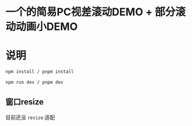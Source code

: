 # 一个的简易PC视差滚动DEMO + 部分滚动动画小DEMO

# 说明

```bat
npm install / pnpm install

npm run dev / pnpm dev
```

## 窗口resize

目前还没 `resize` 适配

